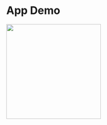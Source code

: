 <h1>App Demo</h1>
<img src ="https://user-images.githubusercontent.com/56787472/104131382-9b620400-533b-11eb-86af-18efdaa4f25c.gif" width="250"/>
